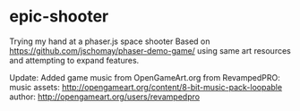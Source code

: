 # epic-shooter
Trying my hand at a phaser.js space shooter
Based on https://github.com/jschomay/phaser-demo-game/
using same art resources and attempting to expand features.

Update: Added game music from OpenGameArt.org from RevampedPRO:
music assets: http://opengameart.org/content/8-bit-music-pack-loopable
author: http://opengameart.org/users/revampedpro
